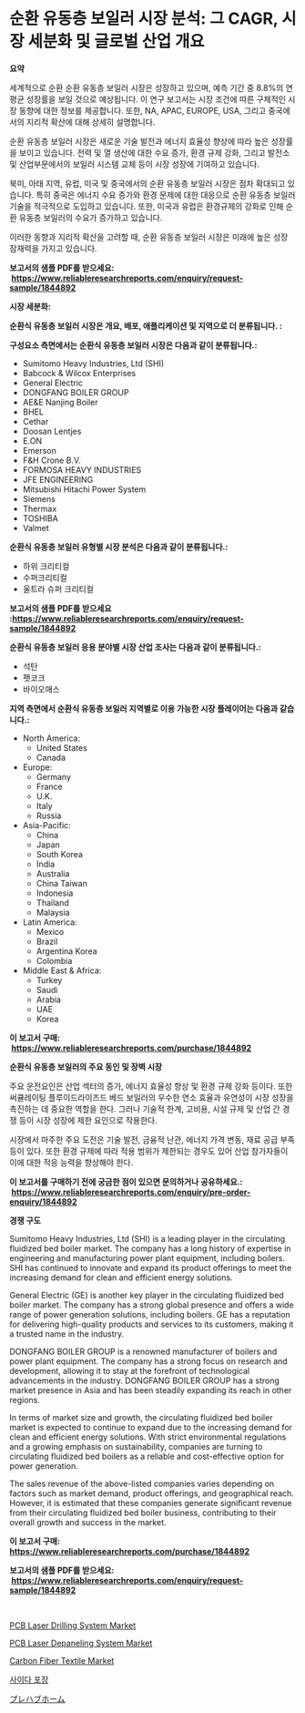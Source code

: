 <p><h1>순환 유동층 보일러 시장 분석: 그 CAGR, 시장 세분화 및 글로벌 산업 개요</h1></p><p><strong>요약</strong></p>
<p><p>세계적으로 순환 순환 유동층 보일러 시장은 성장하고 있으며, 예측 기간 중 8.8%의 연평균 성장률을 보일 것으로 예상됩니다. 이 연구 보고서는 시장 조건에 따른 구체적인 시장 동향에 대한 정보를 제공합니다. 또한, NA, APAC, EUROPE, USA, 그리고 중국에서의 지리적 확산에 대해 상세히 설명합니다.</p><p>순환 유동층 보일러 시장은 새로운 기술 발전과 에너지 효율성 향상에 따라 높은 성장률을 보이고 있습니다. 전력 및 열 생산에 대한 수요 증가, 환경 규제 강화, 그리고 발전소 및 산업부문에서의 보일러 시스템 교체 등이 시장 성장에 기여하고 있습니다.</p><p>북미, 아태 지역, 유럽, 미국 및 중국에서의 순환 유동층 보일러 시장은 점차 확대되고 있습니다. 특히 중국은 에너지 수요 증가와 환경 문제에 대한 대응으로 순환 유동층 보일러 기술을 적극적으로 도입하고 있습니다. 또한, 미국과 유럽은 환경규제의 강화로 인해 순환 유동층 보일러의 수요가 증가하고 있습니다.</p><p>이러한 동향과 지리적 확산을 고려할 때, 순환 유동층 보일러 시장은 미래에 높은 성장 잠재력을 가지고 있습니다.</p></p>
<p><strong>보고서의 샘플 PDF를 받으세요: &nbsp;<a href="https://www.reliableresearchreports.com/enquiry/request-sample/1844892">https://www.reliableresearchreports.com/enquiry/request-sample/1844892</a></strong></p>
<p><strong>시장 세분화:</strong></p>
<p><strong> 순환식 유동층 보일러 시장은 개요, 배포, 애플리케이션 및 지역으로 더 분류됩니다. :</strong></p>
<p><strong>구성요소 측면에서는 순환식 유동층 보일러 시장은 다음과 같이 분류됩니다.:</strong></p>
<p><ul><li>Sumitomo Heavy Industries, Ltd (SHI)</li><li>Babcock & Wilcox Enterprises</li><li>General Electric</li><li>DONGFANG BOILER GROUP</li><li>AE&E Nanjing Boiler</li><li>BHEL</li><li>Cethar</li><li>Doosan Lentjes</li><li>E.ON</li><li>Emerson</li><li>F&H Crone B.V.</li><li>FORMOSA HEAVY INDUSTRIES</li><li>JFE ENGINEERING</li><li>Mitsubishi Hitachi Power System</li><li>Siemens</li><li>Thermax</li><li>TOSHIBA</li><li>Valmet</li></ul></p>
<p><strong> 순환식 유동층 보일러 유형별 시장 분석은 다음과 같이 분류됩니다.:</strong></p>
<p><ul><li>하위 크리티컬</li><li>수퍼크리티컬</li><li>울트라 슈퍼 크리티컬</li></ul></p>
<p><strong>보고서의 샘플 PDF를 받으세요 :<a href="https://www.reliableresearchreports.com/enquiry/request-sample/1844892">https://www.reliableresearchreports.com/enquiry/request-sample/1844892</a></strong></p>
<p><strong> 순환식 유동층 보일러 응용 분야별 시장 산업 조사는 다음과 같이 분류됩니다.:</strong></p>
<p><ul><li>석탄</li><li>펫코크</li><li>바이오매스</li></ul></p>
<p><strong>지역 측면에서 순환식 유동층 보일러 지역별로 이용 가능한 시장 플레이어는 다음과 같습니다.:</strong></p>
<p><ul>
    <li>
        North America:
        <ul>
            <li>United States</li>
            <li>Canada</li>
        </ul>
    </li>
    <li>
        Europe:
        <ul>
            <li>Germany</li>
            <li>France</li>
            <li>U.K.</li>
            <li>Italy</li>
            <li>Russia</li>
        </ul>
    </li>
    <li>
        Asia-Pacific:
        <ul>
            <li>China</li>
            <li>Japan</li>
            <li>South Korea</li>
            <li>India</li>
            <li>Australia</li>
            <li>China Taiwan</li>
            <li>Indonesia</li>
            <li>Thailand</li>
            <li>Malaysia</li>
        </ul>
    </li>
    <li>
        Latin America:
        <ul>
            <li>Mexico</li>
            <li>Brazil</li>
            <li>Argentina Korea</li>
            <li>Colombia</li>
        </ul>
    </li>
    <li>
        Middle East & Africa:
        <ul>
            <li>Turkey</li>
            <li>Saudi</li>
            <li>Arabia</li>
            <li>UAE</li>
            <li>Korea</li>
        </ul>
    </li>
    </ul></p>
<p><strong>이 보고서 구매: &nbsp;<a href="https://www.reliableresearchreports.com/purchase/1844892">https://www.reliableresearchreports.com/purchase/1844892</a></strong></p>
<p><strong>순환식 유동층 보일러의 주요 동인 및 장벽 시장</strong></p>
<p><p>주요 운전요인은 산업 섹터의 증가, 에너지 효율성 향상 및 환경 규제 강화 등이다. 또한 써큘레이팅 플루이드라이즈드 베드 보일러의 우수한 연소 효율과 유연성이 시장 성장을 촉진하는 데 중요한 역할을 한다. 그러나 기술적 한계, 고비용, 시설 규제 및 산업 간 경쟁 등이 시장 성장에 제한 요인으로 작용한다.</p><p>시장에서 마주한 주요 도전은 기술 발전, 금융적 난관, 에너지 가격 변동, 재료 공급 부족 등이 있다. 또한 환경 규제에 따라 적용 범위가 제한되는 경우도 있어 산업 참가자들이 이에 대한 적응 능력을 향상해야 한다.</p></p>
<p><strong>이 보고서를 구매하기 전에 궁금한 점이 있으면 문의하거나 공유하세요.: &nbsp;<a href="https://www.reliableresearchreports.com/enquiry/pre-order-enquiry/1844892">https://www.reliableresearchreports.com/enquiry/pre-order-enquiry/1844892</a></strong></p>
<p><strong>경쟁 구도</strong></p>
<p><p>Sumitomo Heavy Industries, Ltd (SHI) is a leading player in the circulating fluidized bed boiler market. The company has a long history of expertise in engineering and manufacturing power plant equipment, including boilers. SHI has continued to innovate and expand its product offerings to meet the increasing demand for clean and efficient energy solutions.</p><p>General Electric (GE) is another key player in the circulating fluidized bed boiler market. The company has a strong global presence and offers a wide range of power generation solutions, including boilers. GE has a reputation for delivering high-quality products and services to its customers, making it a trusted name in the industry.</p><p>DONGFANG BOILER GROUP is a renowned manufacturer of boilers and power plant equipment. The company has a strong focus on research and development, allowing it to stay at the forefront of technological advancements in the industry. DONGFANG BOILER GROUP has a strong market presence in Asia and has been steadily expanding its reach in other regions.</p><p>In terms of market size and growth, the circulating fluidized bed boiler market is expected to continue to expand due to the increasing demand for clean and efficient energy solutions. With strict environmental regulations and a growing emphasis on sustainability, companies are turning to circulating fluidized bed boilers as a reliable and cost-effective option for power generation.</p><p>The sales revenue of the above-listed companies varies depending on factors such as market demand, product offerings, and geographical reach. However, it is estimated that these companies generate significant revenue from their circulating fluidized bed boiler business, contributing to their overall growth and success in the market.</p></p>
<p><strong>이 보고서 구매: &nbsp; <a href="https://www.reliableresearchreports.com/purchase/1844892">https://www.reliableresearchreports.com/purchase/1844892</a></strong></p>
<p><strong>보고서의 샘플 PDF를 받으세요: &nbsp;<a href="https://www.reliableresearchreports.com/enquiry/request-sample/1844892">https://www.reliableresearchreports.com/enquiry/request-sample/1844892</a></strong><strong></strong></p>
<p>&nbsp;</p>
<p><p><a href="https://issuu.com/reportprime-2/docs/pcb-laser-drilling-system-market-size-2030.pptx">PCB Laser Drilling System Market</a></p><p><a href="https://issuu.com/reportprime-2/docs/pcb-laser-depaneling-system-market-size-2030.pptx">PCB Laser Depaneling System Market</a></p><p><a href="https://view.publitas.com/reportprime-1/carbon-fiber-textile-market-size-market-share-and-global-market-analysis-report-2024-2031/">Carbon Fiber Textile Market</a></p><p><a href="https://github.com/mpodehpw07370073/Market-Research-Report-List-1/blob/main/9668989186025.md">사이다 포장</a></p><p><a href="https://medium.com/@jennyferfeil2023/2024%E5%B9%B4%E3%81%8B%E3%82%892031%E5%B9%B4%E3%81%BE%E3%81%A7%E3%81%AE%E3%83%97%E3%83%AC%E3%83%8F%E3%83%96%E4%BD%8F%E5%AE%85%E5%B8%82%E5%A0%B4%E3%81%AE%E3%83%88%E3%83%AC%E3%83%B3%E3%83%89%E3%81%A8%E5%B8%82%E5%A0%B4%E5%88%86%E6%9E%90%E3%82%92%E4%BA%88%E6%B8%AC%E3%81%97%E3%81%BE%E3%81%99-c32717467b46">プレハブホーム</a></p></p>